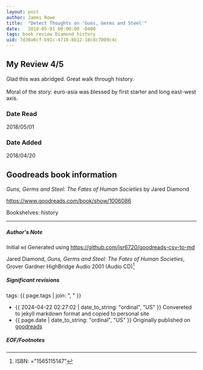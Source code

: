 ```yaml
---
layout: post
author: James Rowe
title:  "Detect Thoughts on 'Guns, Germs and Steel'"
date:   2018-05-01 00:00:00 -0400
tags: book review Diamond history
uid: 7d30a6cf-b91c-4718-8b12-18c8c7009c4c
---
```


<!-- highly dependent on how you personally use jekyll templates, and how you want this to show up -->
<!-- escape any jekyll keys with double brackets -->

## My Review 4/5

Glad this was abridged. Great walk through history.<br/><br/>Moral of the story: euro-asia was blessed by first starter and long east-west axis.

### Date Read
2018/05/01

### Date Added
2018/04/20

## Goodreads book information

*Guns, Germs and Steel: The Fates of Human Societies* by Jared Diamond

https://www.goodreads.com/book/show/1006086

Bookshelves: history

---

##### Author's Note

Initial `md` Generated using https://github.com/jsr6720/goodreads-csv-to-md

Jared Diamond, *Guns, Germs and Steel: The Fates of Human Societies*, Grover Gardner HighBridge Audio 2001 (Audio CD)[^1]

##### Significant revisions

tags: {{ page.tags | join: ", " }} <!-- todo move this somewhere -->

- {{ 2024-04-22 02:27:02 | date_to_string: "ordinal", "US" }} Convereted to jekyll markdown format and copied to personal site
- {{ page.date | date_to_string: "ordinal", "US" }} Originally published on [goodreads](https://www.goodreads.com)

##### EOF/Footnotes

[^1]: ISBN: ="1565115147"